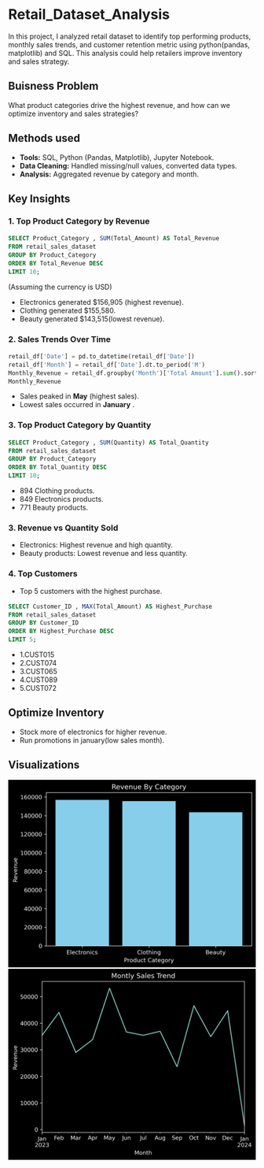 # Retail_Dataset_Analysis 
In this project, I analyzed retail dataset to identify top performing products, monthly sales trends, and customer retention metric using python(pandas, matplotlib) and SQL. This analysis could help retailers improve inventory and sales strategy.

## Buisness Problem
What product categories drive the highest revenue, and how can we optimize inventory and sales strategies?  

## Methods used
- **Tools:** SQL, Python (Pandas, Matplotlib), Jupyter Notebook.  
- **Data Cleaning:** Handled missing/null values, converted data types.  
- **Analysis:** Aggregated revenue by category and month.  

##  Key Insights  

### 1. Top Product Category by Revenue

```sql
SELECT Product_Category , SUM(Total_Amount) AS Total_Revenue
FROM retail_sales_dataset
GROUP BY Product_Category
ORDER BY Total_Revenue DESC
LIMIT 10;
```
(Assuming the currency is USD)
- Electronics generated $156,905 (highest revenue).  
- Clothing generated $155,580.  
- Beauty generated $143,515(lowest revenue).  

### 2. Sales Trends Over Time  
```python
retail_df['Date'] = pd.to_datetime(retail_df['Date'])
retail_df['Month'] = retail_df['Date'].dt.to_period('M')
Monthly_Revenue = retail_df.groupby('Month')['Total Amount'].sum().sort_values(ascending=False)
Monthly_Revenue
```
- Sales peaked in **May** (highest sales).  
- Lowest sales occurred in **January** .


### 3. Top Product Category by Quantity
```sql
SELECT Product_Category , SUM(Quantity) AS Total_Quantity
FROM retail_sales_dataset
GROUP BY Product_Category
ORDER BY Total_Quantity DESC
LIMIT 10;
```
- 894 Clothing products.
- 849 Electronics products.
- 771 Beauty products.

### 3. Revenue vs Quantity Sold  
- Electronics: Highest revenue and high quantity.  
- Beauty products: Lowest revenue and less quantity.  

### 4. Top Customers  
- Top 5 customers with the highest purchase.
```sql
SELECT Customer_ID , MAX(Total_Amount) AS Highest_Purchase
FROM retail_sales_dataset
GROUP BY Customer_ID
ORDER BY Highest_Purchase DESC
LIMIT 5;
```
  - 1.CUST015
  - 2.CUST074
  - 3.CUST065
  - 4.CUST089
  - 5.CUST072

## Optimize Inventory
  - Stock more of electronics for higher revenue. 
  - Run promotions in january(low sales month).
    
##  Visualizations  
 ![Revenue by Category](revenue_by_category.png)  
 ![Monthly Sales Trend](revenue_by_month.png)
